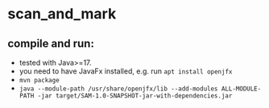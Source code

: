 # scan_and_mark


## compile and run:

* tested with Java>=17.
* you need to have JavaFx installed, e.g. run `apt install openjfx`
* `mvn package`
* `java --module-path /usr/share/openjfx/lib --add-modules ALL-MODULE-PATH -jar target/SAM-1.0-SNAPSHOT-jar-with-dependencies.jar`
